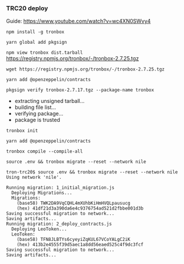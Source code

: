 ### TRC20 deploy

Guide: https://www.youtube.com/watch?v=wc4XN0SWvy4

`npm install -g tronbox`

`yarn global add pkgsign`

`npm view tronbox dist.tarball`
https://registry.npmjs.org/tronbox/-/tronbox-2.7.25.tgz

`wget https://registry.npmjs.org/tronbox/-/tronbox-2.7.25.tgz`

`yarn add @openzeppelin/contracts`

`pkgsign verify tronbox-2.7.17.tgz --package-name tronbox`

-   extracting unsigned tarball...
-   building file list...
-   verifying package...
-   package is trusted

`tronbox init`

`yarn add @openzeppelin/contracts`

`tronbox compile --compile-all`

`source .env && tronbox migrate --reset --network nile`

```
tron-trc20$ source .env && tronbox migrate --reset --network nile
Using network 'nile'.

Running migration: 1_initial_migration.js
  Deploying Migrations...
  Migrations:
    (base58) TWK2DA9VqCQHL4mXUhbKiHmHVQLpausucg
    (hex) 41df21d3a390da6e4c9376754ad521d2fbbe001d3b
Saving successful migration to network...
Saving artifacts...
Running migration: 2_deploy_contracts.js
  Deploying LeoToken...
  LeoToken:
    (base58) TFN8JLBTYs6cyeyiZqKUL67VCoYALgC2iK
    (hex) 413b2e4555f39d5aec1a8dd56eaed525c4f9dc3fcf
Saving successful migration to network...
Saving artifacts...
```
